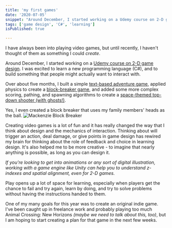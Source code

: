 ```yaml
---
title: 'my first games'
date: '2020-07-05'
snippet: "Around December, I started working on a Udemy course on 2-D game design. I was excited to learn a new programming language (C#), and to build something that people might actually want to interact with."
tags: ['game design', 'C#', 'learning']
isPublished: true

---
```

I have always been into playing video games, but until recently, I haven't thought of them as something I could *create*. 

Around December, I started working on a [Udemy course on 2-D game design](https://www.udemy.com/course/unitycourse/learn/lecture/10248514). I was excited to learn a new programming language (C#), and to build something that people might actually want to interact with.

Over about five months, I built a simple [text-based adventure game](https://unitygameslzm.s3.us-east-2.amazonaws.com/ReedsStreetToast/index.html), applied physics to create a [block-breaker game](https://unitygameslzm.s3.us-east-2.amazonaws.com/blockbreaker/index.html), and added some more complex scoring, pathing, and spawning algorithms to create a [space-themed top-down shooter (with ghosts!)](https://larszachary.itch.io/the-sky-is-haunted). 

Yes, I even created a block breaker that uses my family members' heads as the ball.
![Mackenzie Block Breaker](https://unitygameslzm.s3.us-east-2.amazonaws.com/MackenzieBlockBreaker720/homescreen.png)

Creating video games is a lot of fun and it has really changed the way that I think about design and the mechanics of interaction. Thinking about will trigger an action, deal damage, or give points in game design has rewired my brain for thinking about the role of feedback and choice in learning design. It's also helped me to be more creative - to imagine that nearly anything is possible, as long as you can design it. 

_If you're looking to get into animations or any sort of digital illustration, working with a game engine like Unity can help you to understand z-indexes and spatial alignment, even for 2-D games._

Play opens up a lot of space for learning, especially when players get the chance to fail and try again, learn by doing, and try to solve problems without having the instructions handed to them. 

One of my many goals for this year was to create an original indie game. I've been caught up in freelance work and probably playing too much Animal Crossing: New Horizons _(maybe we need to talk about this, too)_, but I am hoping to start creating a plan for that game in the next few weeks. 